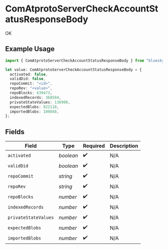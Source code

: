 # ComAtprotoServerCheckAccountStatusResponseBody

OK

## Example Usage

```typescript
import { ComAtprotoServerCheckAccountStatusResponseBody } from "bluesky/models/operations";

let value: ComAtprotoServerCheckAccountStatusResponseBody = {
  activated: false,
  validDid: false,
  repoCommit: "<id>",
  repoRev: "<value>",
  repoBlocks: 639473,
  indexedRecords: 368584,
  privateStateValues: 136900,
  expectedBlobs: 822118,
  importedBlobs: 189848,
};
```

## Fields

| Field                | Type                 | Required             | Description          |
| -------------------- | -------------------- | -------------------- | -------------------- |
| `activated`          | *boolean*            | :heavy_check_mark:   | N/A                  |
| `validDid`           | *boolean*            | :heavy_check_mark:   | N/A                  |
| `repoCommit`         | *string*             | :heavy_check_mark:   | N/A                  |
| `repoRev`            | *string*             | :heavy_check_mark:   | N/A                  |
| `repoBlocks`         | *number*             | :heavy_check_mark:   | N/A                  |
| `indexedRecords`     | *number*             | :heavy_check_mark:   | N/A                  |
| `privateStateValues` | *number*             | :heavy_check_mark:   | N/A                  |
| `expectedBlobs`      | *number*             | :heavy_check_mark:   | N/A                  |
| `importedBlobs`      | *number*             | :heavy_check_mark:   | N/A                  |